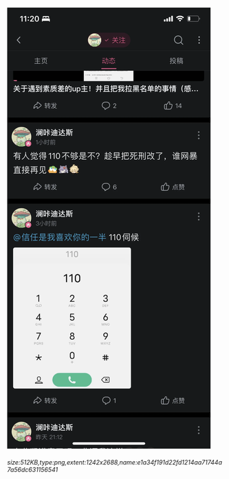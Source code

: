 ![](./e1a34f191d22fd1214aa71744a7a56dc631156541.png "你知道的太多了")
###### size:512KB,type:png,extent:1242x2688,name:e1a34f191d22fd1214aa71744a7a56dc631156541
